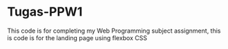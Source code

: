 # Tugas-PPW1
This code is for completing my Web Programming subject assignment, this is code is for the landing page using flexbox CSS
